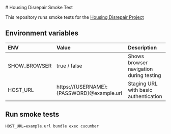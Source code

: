 # Housing Disrepair Smoke Test

This repository runs smoke tests for the [Housing Disrepair Project](https://github.com/ministryofjustice/fb-housing-disrepair-prototype)


## Environment variables

| ENV            | Value          | Description
| :------------- | :------------- | :---------------------------------------|
| SHOW_BROWSER   | true / false   | Shows browser navigation during testing |
| HOST_URL       | https://{USERNAME}:{PASSWORD}@example.url | Staging URL with basic authentication |


## Run smoke tests

```
HOST_URL=example.url bundle exec cucumber
```
